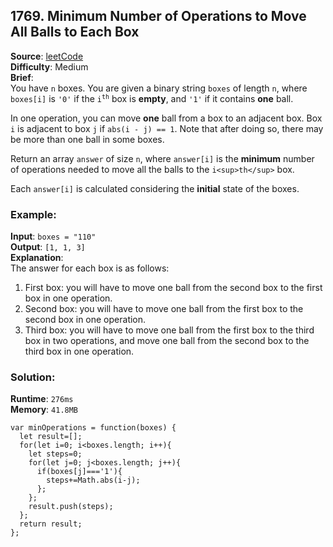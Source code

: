 ## 1769. Minimum Number of Operations to Move All Balls to Each Box   

**Source**: [leetCode](https://leetcode.com/problems/minimum-number-of-operations-to-move-all-balls-to-each-box/)      
**Difficulty**: Medium   
**Brief**:     
You have ``n`` boxes. You are given a binary string ``boxes`` of length ``n``, where ``boxes[i]`` is ``'0'`` if the <code>i<sup>th</sup></code> box is **empty**, and ``'1'`` if it contains **one** ball.   

In one operation, you can move **one** ball from a box to an adjacent box. Box ``i`` is adjacent to box ``j`` if ``abs(i - j) == 1``. Note that after doing so, there may be more than one ball in some boxes.   

Return an array ``answer`` of size ``n``, where ``answer[i]`` is the **minimum** number of operations needed to move all the balls to the ``i<sup>th</sup>`` box.   

Each ``answer[i]`` is calculated considering the **initial** state of the boxes.   


### Example:   
**Input**: ``boxes = "110"``   
**Output**: ``[1, 1, 3]``   
**Explanation**:   
The answer for each box is as follows:   
1) First box: you will have to move one ball from the second box to the first box in one operation.
2) Second box: you will have to move one ball from the first box to the second box in one operation.
3) Third box: you will have to move one ball from the first box to the third box in two operations, and move one ball from the second box to the third box in one operation.



### Solution:
**Runtime**: ``276ms``   
**Memory**: ``41.8MB``   
```
var minOperations = function(boxes) {
  let result=[];
  for(let i=0; i<boxes.length; i++){
    let steps=0;
    for(let j=0; j<boxes.length; j++){
      if(boxes[j]==='1'){
        steps+=Math.abs(i-j);
      };
    };
    result.push(steps);
  };
  return result;
};
```
